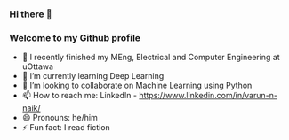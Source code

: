 ### Hi there 👋 
### Welcome to my Github profile

- 🔭 I recently finished my MEng, Electrical and Computer Engineering at uOttawa
- 🌱 I’m currently learning Deep Learning 
- 👯 I’m looking to collaborate on Machine Learning using Python
- 📫 How to reach me: LinkedIn - https://www.linkedin.com/in/varun-n-naik/
- 😄 Pronouns: he/him
- ⚡ Fun fact: I read fiction

<!--
**Varun-Naik/Varun-Naik** is a ✨ _special_ ✨ repository because its `README.md` (this file) appears on your GitHub profile.

Here are some ideas to get you started:

- 🔭 I’m currently studying MEng, Electrical and Computer Engineerng at uOttawa
- 🌱 I’m currently learning Java programming 
- 👯 I’m looking to collaborate on Machine Learning using Python
- 🤔 I’m looking for help with ...
- 💬 Ask me about ...
- 📫 How to reach me: Linked in https://www.linkedin.com/in/varun-n-naik/
- 😄 Pronouns: he/him
- ⚡ Fun fact: I read fiction
-->

